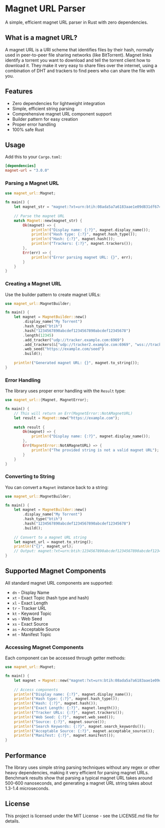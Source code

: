 # Magnet URL Parser

A simple, efficient magnet URL parser in Rust with zero dependencies.

## What is a magnet URL?

A magnet URL is a URI scheme that identifies files by their hash, normally used in peer-to-peer file sharing networks (like BitTorrent). Magnet links identify a torrent you want to download and tell the torrent client how to download it. They make it very easy to share files over the internet, using a combination of DHT and trackers to find peers who can share the file with you.

## Features

- Zero dependencies for lightweight integration
- Simple, efficient string parsing
- Comprehensive magnet URL component support
- Builder pattern for easy creation
- Proper error handling
- 100% safe Rust

## Usage

Add this to your `Cargo.toml`:

```toml
[dependencies]
magnet-url = "3.0.0"
```

### Parsing a Magnet URL

```rust
use magnet_url::Magnet;

fn main() {
    let magnet_str = "magnet:?xt=urn:btih:08ada5a7a6183aae1e09d831df6748d566095a10&dn=Sintel";
    
    // Parse the magnet URL
    match Magnet::new(magnet_str) {
        Ok(magnet) => {
            println!("Display name: {:?}", magnet.display_name());
            println!("Hash type: {:?}", magnet.hash_type());
            println!("Hash: {:?}", magnet.hash());
            println!("Trackers: {:?}", magnet.trackers());
        },
        Err(err) => {
            println!("Error parsing magnet URL: {}", err);
        }
    }
}
```

### Creating a Magnet URL

Use the builder pattern to create magnet URLs:

```rust
use magnet_url::MagnetBuilder;

fn main() {
    let magnet = MagnetBuilder::new()
        .display_name("My Torrent")
        .hash_type("btih")
        .hash("1234567890abcdef1234567890abcdef12345678")
        .length(12345)
        .add_tracker("udp://tracker.example.com:6969")
        .add_trackers(&["udp://tracker2.example.com:6969", "wss://tracker3.example.com"])
        .web_seed("https://example.com/seed")
        .build();
    
    println!("Generated magnet URL: {}", magnet.to_string());
}
```

### Error Handling

The library uses proper error handling with the `Result` type:

```rust
use magnet_url::{Magnet, MagnetError};

fn main() {
    // This will return an Err(MagnetError::NotAMagnetURL)
    let result = Magnet::new("https://example.com");
    
    match result {
        Ok(magnet) => {
            println!("Display name: {:?}", magnet.display_name());
        },
        Err(MagnetError::NotAMagnetURL) => {
            println!("The provided string is not a valid magnet URL");
        }
    }
}
```

### Converting to String

You can convert a `Magnet` instance back to a string:

```rust
use magnet_url::MagnetBuilder;

fn main() {
    let magnet = MagnetBuilder::new()
        .display_name("My Torrent")
        .hash_type("btih")
        .hash("1234567890abcdef1234567890abcdef12345678")
        .build();
    
    // Convert to a magnet URL string
    let magnet_url = magnet.to_string();
    println!("{}", magnet_url);
    // Output: magnet:?xt=urn:btih:1234567890abcdef1234567890abcdef12345678&dn=My%20Torrent
}
```

## Supported Magnet Components

All standard magnet URL components are supported:

- `dn` - Display Name
- `xt` - Exact Topic (hash type and hash)
- `xl` - Exact Length
- `tr` - Tracker URL
- `kt` - Keyword Topic
- `ws` - Web Seed
- `xs` - Exact Source
- `as` - Acceptable Source
- `mt` - Manifest Topic

### Accessing Magnet Components

Each component can be accessed through getter methods:

```rust
use magnet_url::Magnet;

fn main() {
    let magnet = Magnet::new("magnet:?xt=urn:btih:08ada5a7a6183aae1e09d831df6748d566095a10&dn=Sintel").unwrap();
    
    // Access components
    println!("Display name: {:?}", magnet.display_name());
    println!("Hash type: {:?}", magnet.hash_type());
    println!("Hash: {:?}", magnet.hash());
    println!("Exact Length: {:?}", magnet.length());
    println!("Tracker URLs: {:?}", magnet.trackers());
    println!("Web Seed: {:?}", magnet.web_seed());
    println!("Source: {:?}", magnet.source());
    println!("Search Keywords: {:?}", magnet.search_keywords());
    println!("Acceptable Source: {:?}", magnet.acceptable_source());
    println!("Manifest: {:?}", magnet.manifest());
}
```

## Performance

The library uses simple string parsing techniques without any regex or other heavy dependencies, making it very efficient for parsing magnet URLs. Benchmark results show that parsing a typical magnet URL takes around 500-600 nanoseconds, and generating a magnet URL string takes about 1.3-1.4 microseconds.

## License

This project is licensed under the MIT License - see the LICENSE.md file for details.